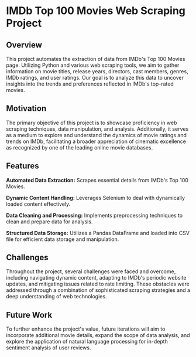 # IMDb Top 100 Movies Web Scraping Project

## Overview
This project automates the extraction of data from IMDb's Top 100 Movies page. Utilizing Python and various web scraping tools, we aim to gather information on movie titles, release years, directors, cast members, genres, IMDb ratings, and user ratings. Our goal is to analyze this data to uncover insights into the trends and preferences reflected in IMDb's top-rated movies.

## Motivation
The primary objective of this project is to showcase proficiency in web scraping techniques, data manipulation, and analysis. Additionally, it serves as a medium to explore and understand the dynamics of movie ratings and trends on IMDb, facilitating a broader appreciation of cinematic excellence as recognized by one of the leading online movie databases.

## Features
**Automated Data Extraction:** Scrapes essential details from IMDb's Top 100 Movies.

**Dynamic Content Handling:** Leverages Selenium to deal with dynamically loaded content effectively.

**Data Cleaning and Processing:** Implements preprocessing techniques to clean and prepare data for analysis.

**Structured Data Storage:** Utilizes a Pandas DataFrame and loaded into CSV file for efficient data storage and manipulation.

## Challenges
Throughout the project, several challenges were faced and overcome, including navigating dynamic content, adapting to IMDb's periodic website updates, and mitigating issues related to rate limiting. These obstacles were addressed through a combination of sophisticated scraping strategies and a deep understanding of web technologies.

## Future Work
To further enhance the project's value, future iterations will aim to incorporate additional movie details, expand the scope of data analysis, and explore the application of natural language processing for in-depth sentiment analysis of user reviews.
